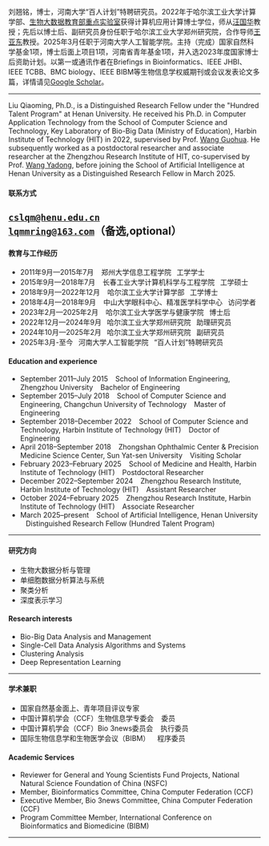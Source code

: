 
刘翘铭，博士，河南大学“百人计划”特聘研究员。2022年于哈尔滨工业大学计算学部、[生物大数据教育部重点实验室](http://bioinformatics.hit.edu.cn/index.html)获得计算机应用计算博士学位，师从[汪国华](https://homepage.hit.edu.cn/wangguohua)教授；先后以博士后、副研究员身份任职于哈尔滨工业大学郑州研究院，合作导师[王亚东](https://homepage.hit.edu.cn/wangyadong)教授。2025年3月任职于河南大学人工智能学院。主持（完成）国家自然科学基金1项，博士后面上项目1项，河南省青年基金1项，并入选2023年度国家博士后资助计划。以第一或通讯作者在Briefings in Bioinformatics、IEEE JHBI、IEEE TCBB、BMC biology、IEEE BIBM等生物信息学权威期刊或会议发表论文多篇，详情请见[Google Scholar](https://scholar.google.com/citations?hl=zh-CN&user=qksAJxwAAAAJ)。

---

Liu Qiaoming, Ph.D., is a Distinguished Research Fellow under the "Hundred Talent Program" at Henan University. He received his Ph.D. in Computer Application Technology from the School of Computer Science and Technology, Key Laboratory of Bio-Big Data (Ministry of Education), Harbin Institute of Technology (HIT) in 2022, supervised by Prof. [Wang Guohua](https://scholar.google.com/citations?user=VZ23VIwAAAAJ&hl=zh-CN). He subsequently worked as a postdoctoral researcher and associate researcher at the Zhengzhou Research Institute of HIT, co-supervised by Prof. [Wang Yadong](https://scholar.google.com/citations?hl=zh-CN&user=uqKkZiQAAAAJ), before joining the School of Artificial Intelligence at Henan University as a Distinguished Research Fellow in March 2025.

#### 联系方式  
<code>cslqm@henu.edu.cn</code>  
<code>lqmmring@163.com</code>（备选,optional）
---
#### 教育与工作经历
* 2011年9月—2015年7月  &ensp;	郑州大学信息工程学院 &ensp;工学学士 
* 2015年9月—2018年7月  &ensp;	长春工业大学计算机科学与工程学院 &ensp;工学硕士 
* 2018年9月—2022年12月 &ensp;	哈尔滨工业大学计算学部 &ensp;工学博士 
* 2018年4月—2018年9月	  &ensp;  中山大学眼科中心、精准医学科学中心 &ensp;访问学者 
* 2023年2月—2025年2月		&ensp;	哈尔滨工业大学医学与健康学院 &ensp;博士后 
* 2022年12月—2024年9月	&ensp;哈尔滨工业大学郑州研究院 &ensp;助理研究员 
* 2024年10月—2025年2月	&ensp;哈尔滨工业大学郑州研究院 &ensp;副研究员 
* 2025年3月-至今			&ensp;河南大学人工智能学院 &ensp;“百人计划”特聘研究员 

#### Education and experience
* September 2011–July 2015 &ensp;	School of Information Engineering, Zhengzhou University &ensp;	Bachelor of Engineering
* September 2015–July 2018 &ensp;	School of Computer Science and Engineering, Changchun University of Technology &ensp;	Master of Engineering
* September 2018–December 2022 &ensp;	School of Computer Science and Technology, Harbin Institute of Technology (HIT) &ensp;	Doctor of Engineering
* April 2018–September 2018 &ensp;	Zhongshan Ophthalmic Center & Precision Medicine Science Center, Sun Yat-sen University &ensp;	Visiting Scholar
* February 2023–February 2025 &ensp;	School of Medicine and Health, Harbin Institute of Technology (HIT) &ensp;	Postdoctoral Researcher
* December 2022–September 2024 &ensp;	Zhengzhou Research Institute, Harbin Institute of Technology (HIT) &ensp;	Assistant Researcher
* October 2024–February 2025 &ensp;	Zhengzhou Research Institute, Harbin Institute of Technology (HIT) &ensp;	Associate Researcher
* March 2025–present &ensp;	School of Artificial Intelligence, Henan University &ensp;	Distinguished Research Fellow (Hundred Talent Program)
---
#### 研究方向 
* 生物大数据分析与管理
* 单细胞数据分析算法与系统 
* 聚类分析
* 深度表示学习

#### Research interests
* Bio-Big Data Analysis and Management
* Single-Cell Data Analysis Algorithms and Systems
* Clustering Analysis
* Deep Representation Learning
---
#### 学术兼职
* 国家自然基金面上、青年项目评议专家
* 中国计算机学会（CCF）生物信息学专委会 &ensp;	委员
* 中国计算机学会（CCF）Bio 3news委员会 &ensp;	执行委员
* 国际生物信息学和生物医学会议（BIBM） &ensp;	程序委员

#### Academic Services
* Reviewer for General and Young Scientists Fund Projects, National Natural Science Foundation of China (NSFC)
* Member, Bioinformatics Committee, China Computer Federation (CCF)
* Executive Member, Bio 3news Committee, China Computer Federation (CCF)
* Program Committee Member, International Conference on Bioinformatics and Biomedicine (BIBM)
---

